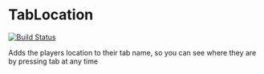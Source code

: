 # TabLocation
[![Build Status](https://jamesinaxx.me/buildStatus/icon?job=TabLocation%2Fpublic&style=flat-square)](https://jamesinaxx.me/job/TabLocation/job/public/)

Adds the players location to their tab name, so you can see where they are by pressing tab at any time
